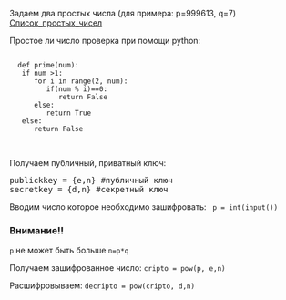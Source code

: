 Задаем два простых числа (для примера: p=999613, q=7)
<a href=" https://ru.wikipedia.org/wiki/Список_простых_чисел" >Список_простых_чисел </a>

Простое ли число проверка при помощи python:
  <pre>
<code>
  def prime(num):
   if num >1:
      for i in range(2, num):
         if(num % i)==0:
            return False
      else:
         return True
   else:
      return False
  </code>
   </pre>
   
Получаем публичный, приватный ключ:

<pre>
publickkey = {e,n} #публичный ключ
secretkey = {d,n} #секретный ключ
</pre>

Вводим число которое необходимо зашифровать:
<code> p = int(input()) </code>

<h3> Внимание!! </h3>

<code>p</code> не может быть больше <code>n=p*q</code> 

Получаем зашифрованное число:
<code>cripto = pow(p, e,n)</code>

Расшифровываем:
<code>decripto = pow(cripto, d,n)</code>
